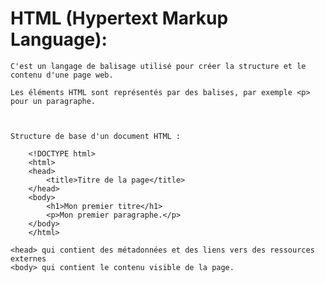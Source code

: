 # HTML (Hypertext Markup Language):

    C'est un langage de balisage utilisé pour créer la structure et le contenu d'une page web.

    Les éléments HTML sont représentés par des balises, par exemple <p> pour un paragraphe.



    Structure de base d'un document HTML :

        <!DOCTYPE html>
        <html>
        <head>
            <title>Titre de la page</title>
        </head>
        <body>
            <h1>Mon premier titre</h1>
            <p>Mon premier paragraphe.</p>
        </body>
        </html>

    <head> qui contient des métadonnées et des liens vers des ressources externes
    <body> qui contient le contenu visible de la page.